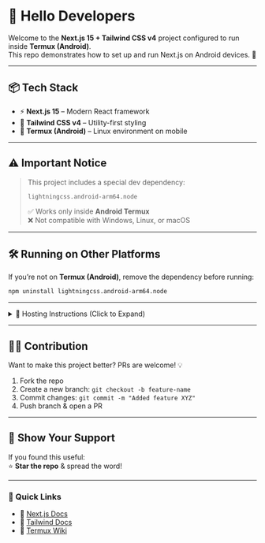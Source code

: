 # 👋 Hello Developers  

Welcome to the **Next.js 15 + Tailwind CSS v4** project configured to run inside **Termux (Android)**.  
This repo demonstrates how to set up and run Next.js on Android devices. 🚀  

---

## 📦 Tech Stack
- ⚡ **Next.js 15** – Modern React framework  
- 🎨 **Tailwind CSS v4** – Utility-first styling  
- 📱 **Termux (Android)** – Linux environment on mobile  

---

## ⚠️ Important Notice  
> This project includes a special dev dependency:  
> 
> ```bash
> lightningcss.android-arm64.node
> ```
> 
> ✅ Works only inside **Android Termux**  
> ❌ Not compatible with Windows, Linux, or macOS  

---

## 🛠 Running on Other Platforms
If you’re not on **Termux (Android)**, remove the dependency before running:

```bash
npm uninstall lightningcss.android-arm64.node
```

---

<details>
<summary>📌 Hosting Instructions (Click to Expand)</summary>

### Step 1: Remove Android-only dependency  
```bash
npm uninstall lightningcss.android-arm64.node
```

### Step 2: Deploy Anywhere 🌍  
Now you’re free to host your app on platforms like:
- [Vercel](https://vercel.com/)  
- [Netlify](https://www.netlify.com/)  
- [Render](https://render.com/)  
- Your own server 🚀  

</details>

---

## 🧑‍💻 Contribution  
Want to make this project better? PRs are welcome! 💡  

1. Fork the repo  
2. Create a new branch: `git checkout -b feature-name`  
3. Commit changes: `git commit -m "Added feature XYZ"`  
4. Push branch & open a PR  

---

## 🌟 Show Your Support  
If you found this useful:  
⭐ **Star the repo** & spread the word!  

---

### 🔗 Quick Links  
- 📖 [Next.js Docs](https://nextjs.org/docs)  
- 🎨 [Tailwind Docs](https://tailwindcss.com/docs)  
- 📱 [Termux Wiki](https://wiki.termux.com/wiki/Main_Page)  
